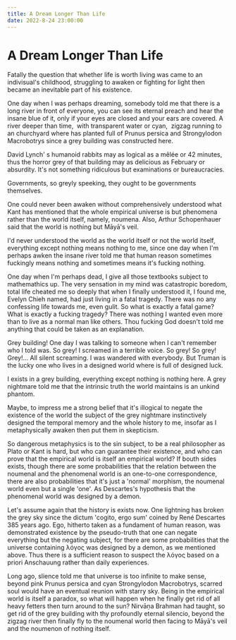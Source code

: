 ```yaml
---
title: A Dream Longer Than Life
date: 2022-8-24 23:00:00
---
```


# A Dream Longer Than Life


Fatally the question that whether life is worth living was came to an indivisual's childhood, struggling to awaken or fighting for light then became an inevitable part of his existence.

One day when I was perhaps dreaming, somebody told me that there is a long river in front of everyone, you can see its eternal preach and hear the insane blue of it, only if your eyes are closed and your ears are covered. A river deeper than time,  with transparent water or cyan,  zigzag running to an churchyard where has planted full of Prunus persica and Strongylodon Macrobotrys since a grey building was constructed here. 

David Lynch' s humanoid rabbits may as logical as a mêlée or 42 minutes, thus the horror grey of that building may as delicious as February or absurdity. It's not something ridiculous but examinations or bureaucracies.

Governments, so greyly speeking, they ought to be governments themselves. 

One could never been awaken without comprehensively understood what Kant has mentioned that the whole empirical universe is but phenomena rather than the world itself, namely, noumena. Also, Arthur Schopenhauer said that the world is nothing but Māyā's veil. 

I'd never understood the world as the world itself or not the world itself, everything except nothing means nothing to me, since one day when I'm perhaps awken the insane river told me that human reason sometimes fuckingly means nothing and sometimes means it's fucking nothing.

One day when I'm perhaps dead, I give all those textbooks subject to mathemathics up. The very sensation in my mind was catastropic boredom, total life cheated me so deeply that when I finally understood it, I found me, Evelyn Chieh named, had just living in a fatal tragedy. There was no any confessing life towards me, even gulit. So what is exactly a fatal game? What is exactly a fucking tragedy? There was nothing I wanted even more than to live as a normal man like others. Thou fucking God doesn't told me anything that could be taken as an explanation.

Grey building! One day I was talking to someone when I can't remember who I told was. So grey! I screamed in a terrible voice. So grey! So grey! Grey!… All silent screaming. I was wandered with everybody. But Truman is the lucky one who lives in a designed world where is full of designed luck.

I exists in a grey building, everything except nothing is nothing here. A grey nightmare told me that the intrinsic truth the world maintains is an unkind phantom.

Maybe, to impress me a strong belief that it's illogical to negate the existence of the world the subject of the grey nightmare instinctively designed the temporal memory and the whole history to me, insofar as I metaphysically awaken then put them in skepticism.

So dangerous metaphysics is to the sin subject, to be a real philosopher as Plato or Kant is hard, but who can guarantee their existence, and who can prove that the empirical world is itself an empirical world? If bouth sides exists, though there are some probabilities that the relation between the noumenal and the phenomenal world is an one-to-one correspondence, there are also probabilities that it's just a 'normal' morphism, the noumenal world even but a single 'one'. As Descartes's hypothesis that the phenomenal world was designed by a demon.

Let's assume again that the history is exists now. One lightning has broken the grey sky since the dictum 'cogito, ergo sum' coined by René Descartes 385 years ago. Ego, hitherto taken as a fundament of human reason, was demonstrated existence by the pseudo-truth that one can negate everything but the negating subject, for there are some probabilities that the universe containing λόγος was designed by a demon, as we mentioned above. Thus there is a sufficient reason to suspect the λόγος based on a priori Anschauung rather than daily experiences.

Long ago, slience told me that universe is too infinite to make sense, beyond pink Prunus persica and cyan Strongylodon Macrobotrys, scarred soul would have an eventual reunion with starry sky. Being in the empirical world is itself a paradox, so what will happen when he finally get rid of all heavy fetters then turn around to the sun? Nirvāṇa Brahman had taught, so get rid of the grey building with thy profoundly eternal silencio, beyond the zigzag river then finally fly to the noumenal world then facing to Māyā's veil and the noumenon of nothing itself.